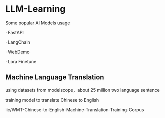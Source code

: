 # LLM-Learning

Some popular AI Models usage

· FastAPI

· LangChain

· WebDemo

· Lora Finetune

## Machine Language Translation

using datasets from modelscope，about 25 million two language sentence

training model to translate Chinese to English

iic/WMT-Chinese-to-English-Machine-Translation-Training-Corpus
